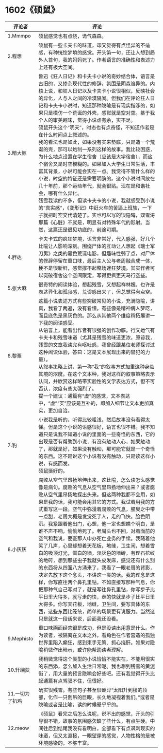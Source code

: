 # 1602《硕鼠》

评论者 | 评论 |
|---|---|
1.Mmmpo|硕鼠感觉也有点绕，诡气森森。
2.程想|硕鼠有一些卡夫卡的味道，却又觉得有点怪异的不适感，有种恍惚梦境的感觉。开头第一句，还让人想到局外人首句，我的妈妈死了。作者语言的准确性和表述力上还有极大空间。
3.暗大鲸|鲁迅《狂人日记》和卡夫卡小说的奇妙结合体，语言是古旧的，又掺杂现代性的修辞，氛围是阴森诡异的。内核上说，和狂人日记以及卡夫卡小说很相似，反映社会的异化，人与人之间的冷漠隔阂。但我们在评论狂人日记和卡夫卡小说时，知道那种隐喻是有现实指涉的，如果只是模仿一个荒诞的外壳，感觉就是空对空。基于我个人的审美趣味，觉得小说虚有余，实不足。<br /> 硕鼠开头这个“明天”，时态也有点奇怪，不知道作者是在什么时间点上叙述的。<br /> 我的看法也是如此，如果没有实来垫底，只是造一个荒诞的壳，那可以炮制一系列这样的故事。我比较困惑，为什么地点设置在学生宿舍（应该是大学宿舍），而这个宿舍又是时空模糊的。如果加入大学生日常生活，丰富其背景，小说可能会实在一点。我觉得不管什么样的小说，时空的特征还是需要明确的。这个小说时间放在几十年前，那个运动年代，就会很贴。现在是和谐社会，哪有什么异化。<br /> 残雪我读的不多，但读卡夫卡的小说，我就感受到小说的“真实感”，《变形记》中赶火车的苦逼上班族，一下子就把时空交代清楚了。实也可以写的很隐晦，双雪涛那篇《心脏》不就是，明显有对特殊年代的影射。当然，这篇还是很见功底的，前途可期。
4.胖达|卡夫卡式的疯狂梦境，语言非常好，代入感强，好几个比喻让人影响深刻。围绕尸体的互动让人想起《瑞士军刀男》之类的黑色荒诞电影，但趣味性弱了点，对尸体的修辞停留在重口味，最后主人公与老周融合成一体，梗不是很新鲜，感觉撑不起整场迷狂梦境。其实作者可以突破宿舍这个空间限定，写得更疯更天马行空些。
5.张大麻|很奇特的阅读体验，想起残雪，又想起祥林嫂。也许是表达异化和孤寂感，荒谬感出来了，但总觉得有点空。
6.黎粟|这篇小说表述方式有些突破常见的小说，充满隐喻，讲真，我看了两遍，没有看懂，有些像是精神病人梦呓，而且底色是黑灰色的。那么从其他两个维度稍拓展讲一下我的阅读感受。<br /> 从语言上，能看出作者有很强的创作功底。行文运气有卡夫卡和残雪味道（尤其是残雪的味道更浓，原谅我，残雪的文章我读完有呕吐感，我曾经跟某位老师探讨过这种阅读体验，答曰：这是文本展现出来的冒犯的力量）。<br /> 从叙事策略上讲，第一称“我”的叙事方式加重这种身临其境的浓度。在这个文本种，我对这样的叙事策略表示认同，并欣赏这样略带实验性的文学表达方式，但不可否认，浓度有些太强烈了。<br /> 提一个建议：通篇有“虚”的感觉，文本表达中，“虚”“实”应该是互补的，即加入细节让文本更加真实，更加自洽。
7.豹|小说我是听的，听得比较粗浅，然后故事没有看得太懂。但是这个小说的语感很好，语言也很不错。我不知道只是说我不知道小说的里面的一些奇怪的东西，它的出现是否有帮助到小说，有没有触动人心，如果触动了，那就是好，如果没有触动，那可能它就是一个奇怪的东西。这不是说这个小说有没有触动，只是读这样小说，有感而发。<br/>硕鼠挺好的。
8.小灰灰|腐败从空气里昂扬地伸出来，这比喻，怎么读怎么感觉像是病句。腐败的气息从空气里昂扬地伸出来？或者腐败从空气里昂扬地探出头来。但这两种我都不会用，如果是我的话，我可能会用其它的方式。我试着用我的方式重写这一段。空气中弥漫着腐败的气息，腥臭之中带一点甜，老周大概是发觉死了人，走的飞快，脸色阴沉。我紧跟着他出门，心想，他一定也想瞧个明白，是谁不声不响，偷偷地死了。老周头也不回，对着面前的空气和我说，要查那人申办死亡业务的手续。我随着他笑了几声，心里却想着天花板，地缝，卫生间，想着雪白的吸顶灯光，雪白的墙，淡灰色的墙砖，有理石花纹的地砖，想到那些虫子我就头皮发麻，感觉还有什么别的东西将从四面八方涌来了，我看了一眼老周的背影，决定先放下这个念头，不讲这一类的话。我的理念是这样，你写直往两个鼻孔里钻，不如直接写那种气息，你把那种气自己写对了，就是写往鼻孔里钻，你写步子比平日里大得多，就写走的快，走的快就是步子比平日里大得多。你写天花板，地缝，卫生间，要写具体的东西，这些东西比笼统，简单的场景更有说服力。当然这只是就这一段话来说，后面我还没看。
9.Mephisto|重口味画面经营很是成功，但是没读出用意是什么。作为读者，被隔离在文本之外，看角色在作者营造的孤独世界里陷入癫狂，感到束手无策、抓心挠肝。如果对隐喻稍微作出暗示，或许能帮助读者理解。
10.轩端荻|我稍微觉得这个类型的小说恰恰不能实在，不能用很实的东西添，怎么加入生活日常呢。我也想到残雪的黄泥街了，用大量的预言隐喻会好些吧。还有我觉得开头比起通篇有点驾驭不住，但很好。
11.一切为了扒鸡|确实很残雪。有些句子甚至很诡异“太阳升到楼的顶部，化作一只倒吊的巨眼，长久地凝视着我们。”或者是隐喻或者是比喻，读的时候晕乎乎的。
12.meow|《硕鼠》看完之后怎么说呢，说不出的感觉，开头的引导很不错，故事的氛围感欠缺了些什么，有点生硬。中间往后到结尾我没有看明白，全部看下有点讽刺现实的味道，但又太直接，一眼望穿的感觉，人物性格的是被环境感染的，不够丰富。